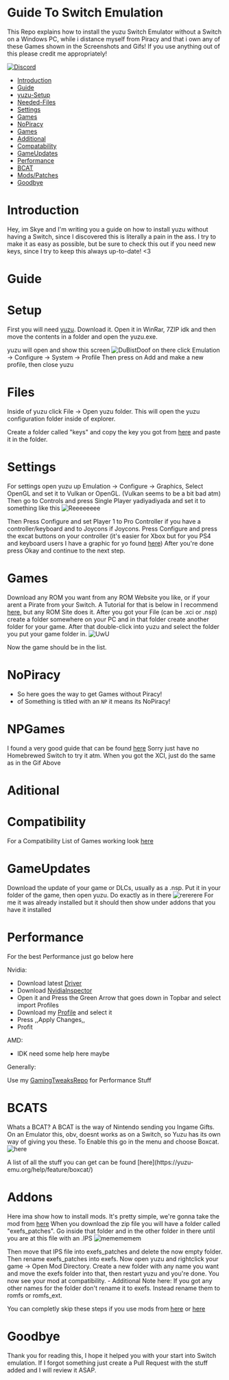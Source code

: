 # Guide To Switch Emulation
This Repo explains how to install the yuzu Switch Emulator without a Switch on a Windows PC, while i distance myself from Piracy and that i own any of these Games shown in the Screenshots and Gifs!
If you use anything out of this please credit me appropriately!

[![Discord](https://img.shields.io/discord/622504866132000768?logo=Discord)](https://discord.gg/8KMuRMx)

  * [Introduction](#introduction)
  * [Guide](#guide)
  * [yuzu-Setup](#setup)
   * [Needed-Files](#files)
   * [Settings](#settings)
   * [Games](#games)
  * [NoPiracy](#nopiracy)
   * [Games](#npgames) 
  * [Additional](#additional)
   * [Compatability](#compatibility) 
   * [GameUpdates](#gameupdates)
   * [Performance](#performance)
   * [BCAT](#bcats)
   * [Mods/Patches](#addons)
  * [Goodbye](#goodbye)



 # Introduction
 Hey, im Skye and I'm writing you a guide on how to install yuzu without having a Switch, since I discovered this is literally a pain in the ass.
 I try to make it as easy as possible, but be sure to check this out if you need new keys, since I try to keep this always up-to-date! <3

 # Guide

  # Setup
 First you will need [yuzu](https://pineappleea.github.io/).
 Download it.
 Open it in WinRar, 7ZIP idk and then move the contents in a folder and open the yuzu.exe.

 yuzu will open and show this screen
 ![DuBistDoof](https://nuke.bayern/9RTatw4x.png?key=J7cFCPraHXStHb)
 on there click Emulation -> Configure -> System -> Profile
 Then press on Add and make a new profile, then close yuzu

  # Files
 Inside of yuzu click File -> Open yuzu folder.
 This will open the yuzu configuration folder inside of explorer.

 Create a folder called "keys" and copy the key you got from [here](https://raw.githubusercontent.com/emuworld/aio/master/prod.keys) and paste it in the folder.

  # Settings
 For settings open yuzu up Emulation -> Configure -> Graphics, Select OpenGL and set it to Vulkan or OpenGL. (Vulkan seems to be a bit bad atm)
 Then go to Controls and press Single Player yadiyadiyada and set it to something like this
 ![Reeeeeeee](https://nuke.bayern/tQRi6Dco.png?key=TKvixrA2KWor0u)

 Then Press Configure and set Player 1 to Pro Controller if you have a controller/keyboard and to Joycons if Joycons.
 Press Configure and press the excat buttons on your controller (it's easier for Xbox but for you PS4 and keyboard users I have a graphic for yo found [here](https://compass-ssl.xboxlive.com/assets/c7/a1/c7a12fbe-af04-4a90-92f2-18338219c2aa.png?n=one-controller-front-l.png))
 After you're done press Okay and continue to the next step.

  # Games
 Download any ROM you want from any ROM Website you like, or if your arent a Pirate from your Switch.
 A Tutorial for that is below in 
 I recommend [here](https://drive.google.com/drive/folders/1SsD4PxVISvyeAkM07wD9rpHFs24K8Bi3?usp=drive_open), but any ROM Site does it.
 After you got your File (can be .xci or .nsp) create a folder somewhere on your PC and in that folder create another folder for your game.
 After that double-click into yuzu and select the folder you put your game folder in.
 ![UwU](https://sexin.church/7CT7o3Sr.png?key=XuV6NAPCK1ZTH0)
<p> Now the game should be in the list.
<p>

 # NoPiracy

 * So here goes the way to get Games without Piracy!
 * of Something is titled with an ```NP``` it means its NoPiracy!

  # NPGames

  I found a very good guide that can be found [here](https://wiki.no-intro.org/index.php?title=Nintendo_Switch_Dumping_Guide)
  Sorry just have no Homebrewed Switch to try it atm.
  When you got the XCI, just do the same as in the Gif Above


 # Aditional

  # Compatibility

  For a Compatibility List of Games working look [here](https://yuzu-emu.org/game/)

  # GameUpdates

 Download the update of your game or DLCs, usually as a .nsp.
 Put it in your folder of the game, then open yuzu. Do exactly as in there
 ![rererere](https://i.uwu.plus/hNmEGB8V.gif?key=gGAX37XVMM7o1q)
 For me it was already installed but it should then show under addons that you have it installed

  # Performance

  For the best Performance just go below here

  Nvidia: 

  - Download latest [Driver](https://www.nvidia.de/Download/index.aspx?lang=en)
  - Download [NvidiaInspector](https://drive.google.com/uc?export=download&id=1Dny2QYUB5wLrHPStwg4_WzpHCUs5xN15)
  - Open it and Press the Green Arrow that goes down in Topbar and select import Profiles
  - Download my [Profile](https://drive.google.com/file/d/1bkTNMr7TPTur9iZsmcu5W_FEsp56R26D/view?usp=sharing) and select it 
  - Press ,,Apply Changes,,
  - Profit

  AMD: 

  - IDK need some help here maybe


  Generally: 

  Use my [GamingTweaksRepo](https://github.com/PrincessAkira/Use-Gaming-Tweaks) for Performance Stuff

  # BCATS

  Whats a BCAT?
  A BCAT is the way of Nintendo sending you Ingame Gifts.
  On an Emulator this, obv, doesnt works as on a Switch, so Yuzu has its own way of giving you these.
  To Enable this go in the menu and choose Boxcat. ![here](https://i.imgur.com/w6l3zlC.png)
 <p> A list of all the stuff you can get can be found [here](https://yuzu-emu.org/help/feature/boxcat/)


  # Addons

 Here ima show how to install mods.
 It's pretty simple, we're gonna take the mod from [here](https://gbatemp.net/threads/pokemon-mystery-dungeon-dx-60-fps-mod.559469/)
 When you download the zip file you will have a folder called "exefs_patches".
 Go inside that folder and in the other folder in there until you are at this file with an .IPS
 ![memememem](https://nuke.bayern/QTwbBtLy.png?key=GP1JZ3BylhCn9q)
  <p> Then move that IPS file into exefs_patches and delete the now empty folder.
 Then rename exefs_patches into exefs.
 Now open yuzu and rightclick your game -> Open Mod Directory.
 Create a new folder with any name you want and move the exefs folder into that, then restart yuzu and you're done.
 You now see your mod at compatibility.
 - Additional Note here:
 If you got any other names for the folder don't rename it to exefs.
 Instead rename them to romfs or romfs_ext.

 You can completly skip these steps if you use mods from [here](https://github.com/yuzu-emu/yuzu/wiki/Switch-Mods) or [here](https://yuzu-emu.org/game/)

  # Goodbye

 Thank you for reading this, I hope it helped you with your start into Switch emulation.
 If I forgot something just create a Pull Request with the stuff added and I will review it ASAP.
